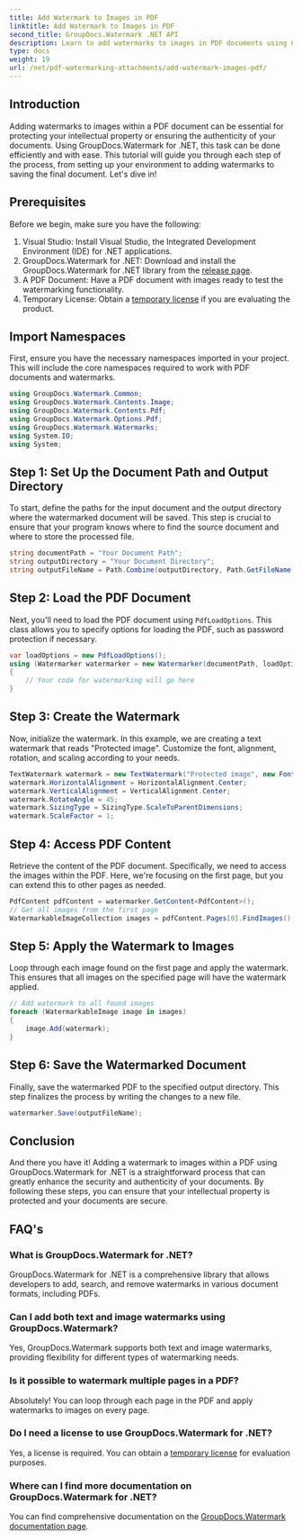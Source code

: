 ```yaml
---
title: Add Watermark to Images in PDF
linktitle: Add Watermark to Images in PDF
second_title: GroupDocs.Watermark .NET API
description: Learn to add watermarks to images in PDF documents using GroupDocs.Watermark for .NET with our detailed, step-by-step tutorial. Secure your PDFs easily.
type: docs
weight: 19
url: /net/pdf-watermarking-attachments/add-watermark-images-pdf/
---
```

## Introduction
Adding watermarks to images within a PDF document can be essential for protecting your intellectual property or ensuring the authenticity of your documents. Using GroupDocs.Watermark for .NET, this task can be done efficiently and with ease. This tutorial will guide you through each step of the process, from setting up your environment to adding watermarks to saving the final document. Let's dive in!
## Prerequisites
Before we begin, make sure you have the following:
1. Visual Studio: Install Visual Studio, the Integrated Development Environment (IDE) for .NET applications.
2. GroupDocs.Watermark for .NET: Download and install the GroupDocs.Watermark for .NET library from the [release page](https://releases.groupdocs.com/Watermark/net/).
3. A PDF Document: Have a PDF document with images ready to test the watermarking functionality.
4. Temporary License: Obtain a [temporary license](https://purchase.groupdocs.com/temporary-license/) if you are evaluating the product.
## Import Namespaces
First, ensure you have the necessary namespaces imported in your project. This will include the core namespaces required to work with PDF documents and watermarks.
```csharp
using GroupDocs.Watermark.Common;
using GroupDocs.Watermark.Contents.Image;
using GroupDocs.Watermark.Contents.Pdf;
using GroupDocs.Watermark.Options.Pdf;
using GroupDocs.Watermark.Watermarks;
using System.IO;
using System;
```
## Step 1: Set Up the Document Path and Output Directory
To start, define the paths for the input document and the output directory where the watermarked document will be saved. This step is crucial to ensure that your program knows where to find the source document and where to store the processed file.
```csharp
string documentPath = "Your Document Path";
string outputDirectory = "Your Document Directory";
string outputFileName = Path.Combine(outputDirectory, Path.GetFileName(documentPath));
```
## Step 2: Load the PDF Document
Next, you'll need to load the PDF document using `PdfLoadOptions`. This class allows you to specify options for loading the PDF, such as password protection if necessary.
```csharp
var loadOptions = new PdfLoadOptions();
using (Watermarker watermarker = new Watermarker(documentPath, loadOptions))
{
    // Your code for watermarking will go here
}
```
## Step 3: Create the Watermark
Now, initialize the watermark. In this example, we are creating a text watermark that reads "Protected image". Customize the font, alignment, rotation, and scaling according to your needs.
```csharp
TextWatermark watermark = new TextWatermark("Protected image", new Font("Arial", 8));
watermark.HorizontalAlignment = HorizontalAlignment.Center;
watermark.VerticalAlignment = VerticalAlignment.Center;
watermark.RotateAngle = 45;
watermark.SizingType = SizingType.ScaleToParentDimensions;
watermark.ScaleFactor = 1;
```
## Step 4: Access PDF Content
Retrieve the content of the PDF document. Specifically, we need to access the images within the PDF. Here, we're focusing on the first page, but you can extend this to other pages as needed.
```csharp
PdfContent pdfContent = watermarker.GetContent<PdfContent>();
// Get all images from the first page
WatermarkableImageCollection images = pdfContent.Pages[0].FindImages();
```
## Step 5: Apply the Watermark to Images
Loop through each image found on the first page and apply the watermark. This ensures that all images on the specified page will have the watermark applied.
```csharp
// Add watermark to all found images
foreach (WatermarkableImage image in images)
{
    image.Add(watermark);
}
```
## Step 6: Save the Watermarked Document
Finally, save the watermarked PDF to the specified output directory. This step finalizes the process by writing the changes to a new file.
```csharp
watermarker.Save(outputFileName);
```
## Conclusion
And there you have it! Adding a watermark to images within a PDF using GroupDocs.Watermark for .NET is a straightforward process that can greatly enhance the security and authenticity of your documents. By following these steps, you can ensure that your intellectual property is protected and your documents are secure.
## FAQ's
### What is GroupDocs.Watermark for .NET?
GroupDocs.Watermark for .NET is a comprehensive library that allows developers to add, search, and remove watermarks in various document formats, including PDFs.
### Can I add both text and image watermarks using GroupDocs.Watermark?
Yes, GroupDocs.Watermark supports both text and image watermarks, providing flexibility for different types of watermarking needs.
### Is it possible to watermark multiple pages in a PDF?
Absolutely! You can loop through each page in the PDF and apply watermarks to images on every page.
### Do I need a license to use GroupDocs.Watermark for .NET?
Yes, a license is required. You can obtain a [temporary license](https://purchase.groupdocs.com/temporary-license/) for evaluation purposes.
### Where can I find more documentation on GroupDocs.Watermark for .NET?
You can find comprehensive documentation on the [GroupDocs.Watermark documentation page](https://reference.groupdocs.com/Watermark/net/).
